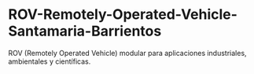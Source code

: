 # ROV-Remotely-Operated-Vehicle-Santamaria-Barrientos
ROV (Remotely Operated Vehicle) modular para aplicaciones industriales, ambientales y científicas.
